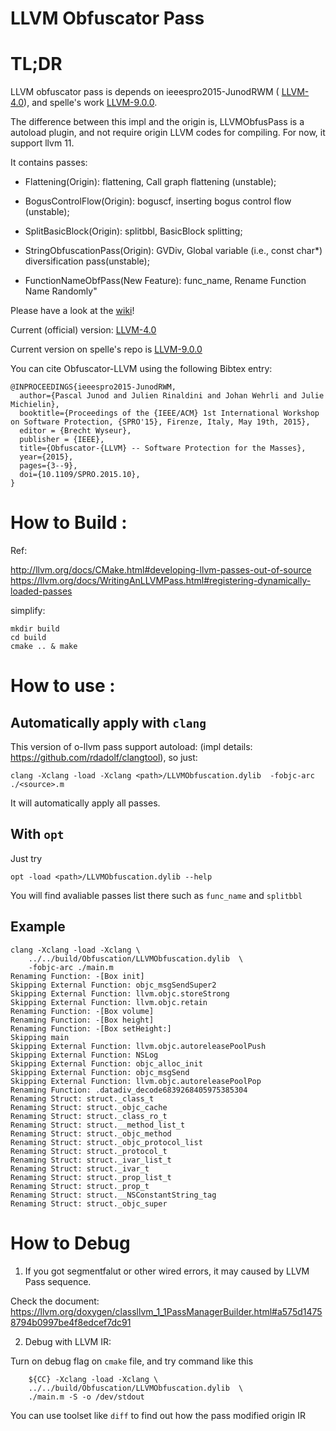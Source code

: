 LLVM Obfuscator Pass
===========

# TL;DR

LLVM obfuscator pass is depends on ieeespro2015-JunodRWM ( [LLVM-4.0](https://github.com/obfuscator-llvm/obfuscator/tree/llvm-4.0)), and spelle's work [LLVM-9.0.0](https://github.com/spelle/obfuscator/tree/llvm-9.0.0).

The difference between this impl and the origin is, LLVMObfusPass is a autoload plugin, and not require origin LLVM codes for compiling. For now, it support llvm 11.


It contains passes:

* Flattening(Origin): flattening, Call graph flattening (unstable);

* BogusControlFlow(Origin): boguscf, inserting bogus control flow (unstable);

* SplitBasicBlock(Origin): splitbbl, BasicBlock splitting;

* StringObfuscationPass(Origin): GVDiv, Global variable (i.e., const char*) diversification pass(unstable);

* FunctionNameObfPass(New Feature): func_name, Rename Function Name Randomly"


Please have a look at the [wiki](https://github.com/obfuscator-llvm/obfuscator/wiki)!

Current (official) version: [LLVM-4.0](https://github.com/obfuscator-llvm/obfuscator/tree/llvm-4.0)

Current version on spelle's repo is [LLVM-9.0.0](https://github.com/spelle/obfuscator/tree/llvm-9.0.0)

You can cite Obfuscator-LLVM using the following Bibtex entry:



```
@INPROCEEDINGS{ieeespro2015-JunodRWM,
  author={Pascal Junod and Julien Rinaldini and Johan Wehrli and Julie Michielin},
  booktitle={Proceedings of the {IEEE/ACM} 1st International Workshop on Software Protection, {SPRO'15}, Firenze, Italy, May 19th, 2015},
  editor = {Brecht Wyseur},
  publisher = {IEEE},
  title={Obfuscator-{LLVM} -- Software Protection for the Masses},
  year={2015},
  pages={3--9},
  doi={10.1109/SPRO.2015.10},
}
```

# How to Build :

Ref:

http://llvm.org/docs/CMake.html#developing-llvm-passes-out-of-source
https://llvm.org/docs/WritingAnLLVMPass.html#registering-dynamically-loaded-passes

simplify:

```
mkdir build
cd build
cmake .. & make
```

# How to use :

## Automatically apply with `clang`

This version of o-llvm pass support autoload: (impl details: https://github.com/rdadolf/clangtool), so just:

```
clang -Xclang -load -Xclang <path>/LLVMObfuscation.dylib  -fobjc-arc ./<source>.m
```

It will automatically apply all passes.

## With `opt`

Just try
```
opt -load <path>/LLVMObfuscation.dylib --help
```

You will find avaliable passes list there such as `func_name` and `splitbbl`


## Example

```
clang -Xclang -load -Xclang \
	../../build/Obfuscation/LLVMObfuscation.dylib  \
	-fobjc-arc ./main.m
Renaming Function: -[Box init]
Skipping External Function: objc_msgSendSuper2
Skipping External Function: llvm.objc.storeStrong
Skipping External Function: llvm.objc.retain
Renaming Function: -[Box volume]
Renaming Function: -[Box height]
Renaming Function: -[Box setHeight:]
Skipping main
Skipping External Function: llvm.objc.autoreleasePoolPush
Skipping External Function: NSLog
Skipping External Function: objc_alloc_init
Skipping External Function: objc_msgSend
Skipping External Function: llvm.objc.autoreleasePoolPop
Renaming Function: .datadiv_decode6839268405975385304
Renaming Struct: struct._class_t
Renaming Struct: struct._objc_cache
Renaming Struct: struct._class_ro_t
Renaming Struct: struct.__method_list_t
Renaming Struct: struct._objc_method
Renaming Struct: struct._objc_protocol_list
Renaming Struct: struct._protocol_t
Renaming Struct: struct._ivar_list_t
Renaming Struct: struct._ivar_t
Renaming Struct: struct._prop_list_t
Renaming Struct: struct._prop_t
Renaming Struct: struct.__NSConstantString_tag
Renaming Struct: struct._objc_super
```

# How to Debug

1. If you got segmentfalut or other wired errors, it may caused by LLVM Pass sequence.

Check the document: https://llvm.org/doxygen/classllvm_1_1PassManagerBuilder.html#a575d14758794b0997be4f8edcef7dc91

2. Debug with LLVM IR:

Turn on debug flag on `cmake` file, and try command like this

```
	${CC} -Xclang -load -Xclang \
	../../build/Obfuscation/LLVMObfuscation.dylib  \
	./main.m -S -o /dev/stdout
```

You can use toolset like `diff` to find out how the pass modified origin IR
